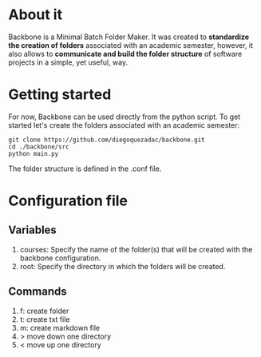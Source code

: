 # About it

Backbone is a Minimal Batch Folder Maker. It was created to **standardize the creation of folders** associated with an academic semester, however, it also allows to **communicate and build the folder structure** of software projects in a simple, yet useful, way.

# Getting started

For now, Backbone can be used directly from the python script. To get started let's create the folders associated with an academic semester:

```
git clone https://github.com/diegoquezadac/backbone.git
cd ./backbone/src
python main.py
```

The folder structure is defined in the .conf file. 

# Configuration file

## Variables

1. courses: Specify the name of the folder(s) that will be created with the backbone configuration.
2. root: Specify the directory in which the folders will be created.

## Commands

1. f: create folder
2. t: create txt file
3. m: create markdown file
4. \>  move down one directory
5. <  move up one directory
